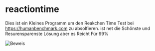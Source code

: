 # reactiontime
Dies ist ein Kleines Programm um den Reakchen Time Test bei https://humanbenchmark.com zu absolfieren.
ist net die Schönste und Resurensparenste Lösung aber es Reicht Für 99%


![Beweis](https://github.com/hacknetos/humanbenchmark-reactiontime/assets/76149789/4d622a9d-0735-4d28-bef8-f2ec69b1ece6)
